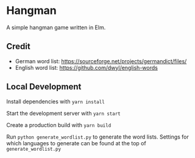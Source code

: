 # Hangman

A simple hangman game written in Elm.

## Credit

-   German word list: https://sourceforge.net/projects/germandict/files/
-   English word list: https://github.com/dwyl/english-words

## Local Development

Install dependencies with `yarn install`

Start the development server with `yarn start`

Create a production build with `yarn build`

Run `python generate_wordlist.py` to generate the word lists.
Settings for which languages to generate can be found at the top of `generate_wordlist.py`
